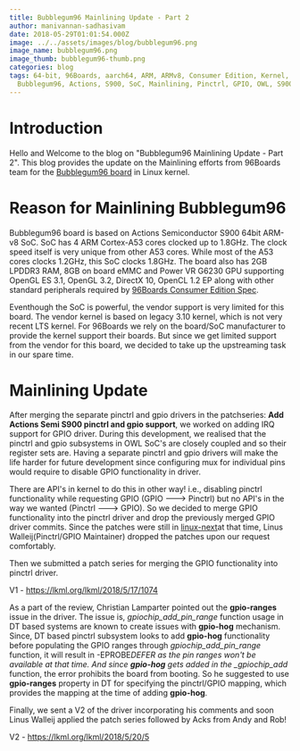 ```yaml
---
title: Bubblegum96 Mainlining Update - Part 2
author: manivannan-sadhasivam
date: 2018-05-29T01:01:54.000Z
image: ../../assets/images/blog/bubblegum96.png
image_name: bubblegum96.png
image_thumb: bubblegum96-thumb.png
categories: blog
tags: 64-bit, 96Boards, aarch64, ARM, ARMv8, Consumer Edition, Kernel, Linux,
  Bubblegum96, Actions, S900, SoC, Mainlining, Pinctrl, GPIO, OWL, S900
---
```


# Introduction

Hello and Welcome to the blog on "Bubblegum96 Mainlining Update - Part 2". This
blog provides the update on the Mainlining efforts from 96Boards team for the
[Bubblegum96 board](https://www.96boards.org/product/bubblegum-96/) in Linux kernel.

# Reason for Mainlining Bubblegum96

Bubblegum96 board is based on Actions Semiconductor S900 64bit ARM-v8 SoC. SoC
has 4 ARM Cortex-A53 cores clocked up to 1.8GHz. The clock speed itself is very
unique from other A53 cores. While most of the A53 cores clocks 1.2GHz, this SoC
clocks 1.8GHz. The board also has 2GB LPDDR3 RAM, 8GB on board eMMC and Power
VR G6230 GPU supporting OpenGL ES 3.1, OpenGL 3.2, DirectX 10, OpenCL 1.2 EP along
with other standard peripherals required by [96Boards Consumer Edition Spec](https://linaro.co/ce-specification).

Eventhough the SoC is powerful, the vendor support is very limited for this board.
The vendor kernel is based on legacy 3.10 kernel, which is not very recent LTS
kernel. For 96Boards we rely on the board/SoC manufacturer to provide the kernel
support their boards. But since we get limited support from the vendor for this
board, we decided to take up the upstreaming task in our spare time.

# Mainlining Update

After merging the separate pinctrl and gpio drivers in the patchseries:
**Add Actions Semi S900 pinctrl and gpio support**, we worked on adding
IRQ support for GPIO driver. During this development, we realised that
the pinctrl and gpio subsystems in OWL SoC's are closely coupled and so
their register sets are. Having a separate pinctrl and gpio drivers will
make the life harder for future development since configuring mux for
individual pins would require to disable GPIO functionality in driver.

There are API's in kernel to do this in other way! i.e., disabling pinctrl
functionality while requesting GPIO (GPIO ---> Pinctrl) but no API's in the
way we wanted (Pinctrl ---> GPIO). So we decided to merge GPIO functionality
into the pinctrl driver and drop the previously merged GPIO driver commits.
Since the patches were still in [linux-next](https://git.kernel.org/pub/scm/linux/kernel/git/next/linux-next.git/)at that time, Linus Walleij(Pinctrl/GPIO Maintainer) dropped the patches
upon our request comfortably.

Then we submitted a patch series for merging the GPIO functionality into
pinctrl driver.

V1 - https://lkml.org/lkml/2018/5/17/1074

As a part of the review, Christian Lamparter pointed out the **gpio-ranges**
issue in the driver. The issue is, _gpiochip_add_pin_range_ function usage
in DT based systems are known to create issues with **gpio-hog** mechanism.
Since, DT based pinctrl subsystem looks to add **gpio-hog** functionality before
populating the GPIO ranges through _gpiochip_add_pin_range_ function, it will
result in -EPROBE*DEFER as the pin ranges won't be available at that time.
And since **gpio-hog** gets added in the \_gpiochip_add* function, the error
prohibits the board from booting. So he suggested to use **gpio-ranges**
property in DT for specifying the pinctrl/GPIO mapping, which provides the
mapping at the time of adding **gpio-hog**.

Finally, we sent a V2 of the driver incorporating his comments and soon
Linus Walleij applied the patch series followed by Acks from Andy and Rob!

V2 - https://lkml.org/lkml/2018/5/20/5
